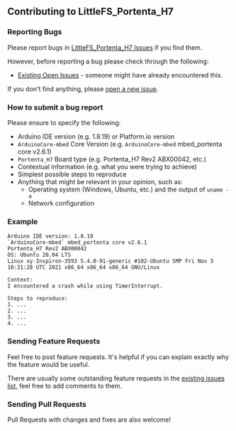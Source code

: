 ## Contributing to LittleFS_Portenta_H7

### Reporting Bugs

Please report bugs in [LittleFS_Portenta_H7 Issues](https://github.com/khoih-prog/LittleFS_Portenta_H7/issues) if you find them.

However, before reporting a bug please check through the following:

* [Existing Open Issues](https://github.com/khoih-prog/LittleFS_Portenta_H7/issues) - someone might have already encountered this.

If you don't find anything, please [open a new issue](https://github.com/khoih-prog/LittleFS_Portenta_H7/issues/new).

### How to submit a bug report

Please ensure to specify the following:

* Arduino IDE version (e.g. 1.8.19) or Platform.io version
* `ArduinoCore-mbed` Core Version (e.g. `ArduinoCore-mbed` mbed_portenta core v2.6.1)
* `Portenta_H7` Board type (e.g. Portenta_H7 Rev2 ABX00042, etc.)
* Contextual information (e.g. what you were trying to achieve)
* Simplest possible steps to reproduce
* Anything that might be relevant in your opinion, such as:
  * Operating system (Windows, Ubuntu, etc.) and the output of `uname -a`
  * Network configuration


### Example

```
Arduino IDE version: 1.8.19
`ArduinoCore-mbed` mbed_portenta core v2.6.1
Portenta_H7 Rev2 ABX00042
OS: Ubuntu 20.04 LTS
Linux xy-Inspiron-3593 5.4.0-91-generic #102-Ubuntu SMP Fri Nov 5 16:31:28 UTC 2021 x86_64 x86_64 x86_64 GNU/Linux

Context:
I encountered a crash while using TimerInterrupt.

Steps to reproduce:
1. ...
2. ...
3. ...
4. ...
```

### Sending Feature Requests

Feel free to post feature requests. It's helpful if you can explain exactly why the feature would be useful.

There are usually some outstanding feature requests in the [existing issues list](https://github.com/khoih-prog/LittleFS_Portenta_H7/issues?q=is%3Aopen+is%3Aissue+label%3Aenhancement), feel free to add comments to them.

### Sending Pull Requests

Pull Requests with changes and fixes are also welcome!

